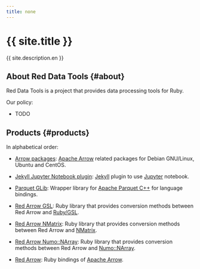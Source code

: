 ```yaml
---
title: none
---
```


<div class="jumbotron">
  <h1>{{ site.title }}</h1>
  <p>{{ site.description.en }}</p>
</div>

## About Red Data Tools {#about}

Red Data Tools is a project that provides data processing tools for Ruby.

Our policy:

  * TODO

## Products {#products}

In alphabetical order:

  * [Arrow packages](https://github.com/red-data-tools/arrow-packages): [Apache Arrow][apache-arrow] related packages for Debian GNU/Linux, Ubuntu and CentOS.

  * [Jekyll Jupyter Notebook plugin](https://github.com/red-data-tools/jekyll-jupyter-notebook): [Jekyll][jekyll] plugin to use [Jupyter][jupyter] notebook.

  * [Parquet GLib](https://github.com/red-data-tools/parquet-glib): Wrapper library for [Apache Parquet C++][apache-parquet-c++] for language bindings.

  * [Red Arrow GSL](https://github.com/red-data-tools/red-arrow-gsl): Ruby library that provides conversion methods between Red Arrow and [Ruby/GSL][ruby-gsl].

  * [Red Arrow NMatrix](https://github.com/red-data-tools/red-arrow-nmatrix): Ruby library that provides conversion methods between Red Arrow and [NMatrix][nmatrix].

  * [Red Arrow Numo::NArray](https://github.com/red-data-tools/red-arrow-numo-narray): Ruby library that provides conversion methods between Red Arrow and [Numo::NArray][numo-narray].

  * [Red Arrow](https://github.com/red-data-tools/red-arrow): Ruby bindings of [Apache Arrow][apache-arrow].

[apache-arrow]:https://arrow.apache.org/
[apache-parquet-c++]:https://github.com/apache/parquet-cpp
[jekyll]:https://jekyllrb.com/
[jupyter]:https://jupyter.org/
[nmatrix]:https://github.com/SciRuby/nmatrix
[numo-narray]:https://ruby-numo.github.io/narray/
[ruby-gsl]:https://github.com/SciRuby/rb-gsl
